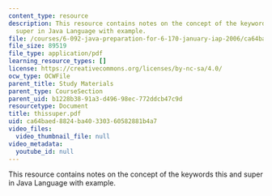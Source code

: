 ```yaml
---
content_type: resource
description: This resource contains notes on the concept of the keywords this and
  super in Java Language with example.
file: /courses/6-092-java-preparation-for-6-170-january-iap-2006/ca64baed8824ba40330360582881b4a7_thissuper.pdf
file_size: 89519
file_type: application/pdf
learning_resource_types: []
license: https://creativecommons.org/licenses/by-nc-sa/4.0/
ocw_type: OCWFile
parent_title: Study Materials
parent_type: CourseSection
parent_uid: b1228b38-91a3-d496-98ec-772ddcb47c9d
resourcetype: Document
title: thissuper.pdf
uid: ca64baed-8824-ba40-3303-60582881b4a7
video_files:
  video_thumbnail_file: null
video_metadata:
  youtube_id: null
---
```

This resource contains notes on the concept of the keywords this and super in Java Language with example.